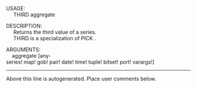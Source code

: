USAGE:  
&nbsp;&nbsp;&nbsp;&nbsp;&nbsp;THIRD&nbsp;aggregate&nbsp;  
  
DESCRIPTION:  
&nbsp;&nbsp;&nbsp;&nbsp;&nbsp;Returns&nbsp;the&nbsp;third&nbsp;value&nbsp;of&nbsp;a&nbsp;series.  
&nbsp;&nbsp;&nbsp;&nbsp;&nbsp;THIRD&nbsp;is&nbsp;a&nbsp;specialization&nbsp;of&nbsp;PICK&nbsp;.  
  
ARGUMENTS:  
&nbsp;&nbsp;&nbsp;&nbsp;aggregate&nbsp;[any-series!&nbsp;map!&nbsp;gob!&nbsp;pair!&nbsp;date!&nbsp;time!&nbsp;tuple!&nbsp;bitset!&nbsp;port!&nbsp;varargs!]  
___
Above this line is autogenerated. Place user comments below.